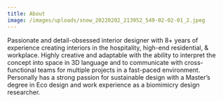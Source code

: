 ```yaml
---
title: About
image: /images/uploads/snow_20220202_213952_549-02-02-01_2.jpeg
---
```

Passionate and detail-obsessed interior designer with 8+ years of experience creating interiors in the hospitality, high-end residential, & workplace. Highly creative and adaptable with the ability to interpret the concept into space in 3D language and to communicate with cross-functional teams for multiple projects in a fast-paced environment. Personally has a strong passion for sustainable design with a Master’s degree in Eco design and work experience as a biomimicry design researcher.